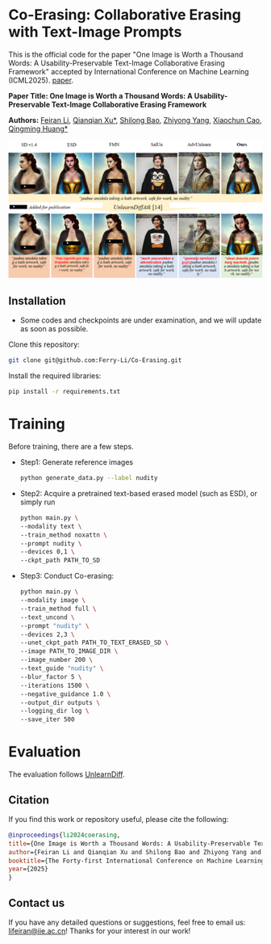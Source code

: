 # Co-Erasing: Collaborative Erasing with Text-Image Prompts

This is the official code for the paper "One Image is Worth a Thousand Words: A Usability-Preservable Text-Image Collaborative Erasing Framework" accepted by International Conference on Machine Learning (ICML2025). [paper](https://arxiv.org/abs/2505.11131).

**Paper Title: One Image is Worth a Thousand Words: A Usability-Preservable Text-Image Collaborative Erasing Framework**

**Authors:** [Feiran Li](https://ferry-li.github.io/), [Qianqian Xu\*](https://qianqianxu010.github.io/), [Shilong Bao](https://statusrank.github.io/), [Zhiyong Yang](https://joshuaas.github.io/), [Xiaochun Cao](https://scst.sysu.edu.cn/members/1401493.htm), [Qingming Huang\*](https://people.ucas.ac.cn/~qmhuang)

![example](example.png)

## Installation

- Some codes and checkpoints are under examination, and we will update as soon as possible.

Clone this repository:

```bash
git clone git@github.com:Ferry-Li/Co-Erasing.git
```

Install the required libraries:

```bash
pip install -r requirements.txt
```

# Training

Before training, there are a few steps.

- Step1: Generate reference images

  ```bash
  python generate_data.py --label nudity
  ```

- Step2: Acquire a pretrained text-based erased model (such as ESD), or simply run

  ```bash
  python main.py \
  --modality text \
  --train_method noxattn \
  --prompt nudity \
  --devices 0,1 \
  --ckpt_path PATH_TO_SD
  ```

- Step3: Conduct Co-erasing:

  ```bash
  python main.py \
  --modality image \
  --train_method full \
  --text_uncond \
  --prompt "nudity" \
  --devices 2,3 \
  --unet_ckpt_path PATH_TO_TEXT_ERASED_SD \
  --image PATH_TO_IMAGE_DIR \
  --image_number 200 \
  --text_guide "nudity" \
  --blur_factor 5 \
  --iterations 1500 \
  --negative_guidance 1.0 \
  --output_dir outputs \
  --logging_dir log \
  --save_iter 500
  ```

# Evaluation

The evaluation follows [UnlearnDiff](https://github.com/OPTML-Group/Diffusion-MU-Attack).

## Citation

If you find this work or repository useful, please cite the following:

```bib
@inproceedings{li2024coerasing,
title={One Image is Worth a Thousand Words: A Usability-Preservable Text-Image Collaborative Erasing Framework}, 
author={Feiran Li and Qianqian Xu and Shilong Bao and Zhiyong Yang and Xiaochun Cao and Qingming Huang},
booktitle={The Forty-first International Conference on Machine Learning},
year={2025}
}
```

## Contact us

If you have any detailed questions or suggestions, feel free to email us: [lifeiran@iie.ac.cn](mailto:lifeiran@iie.ac.cn)! Thanks for your interest in our work!
